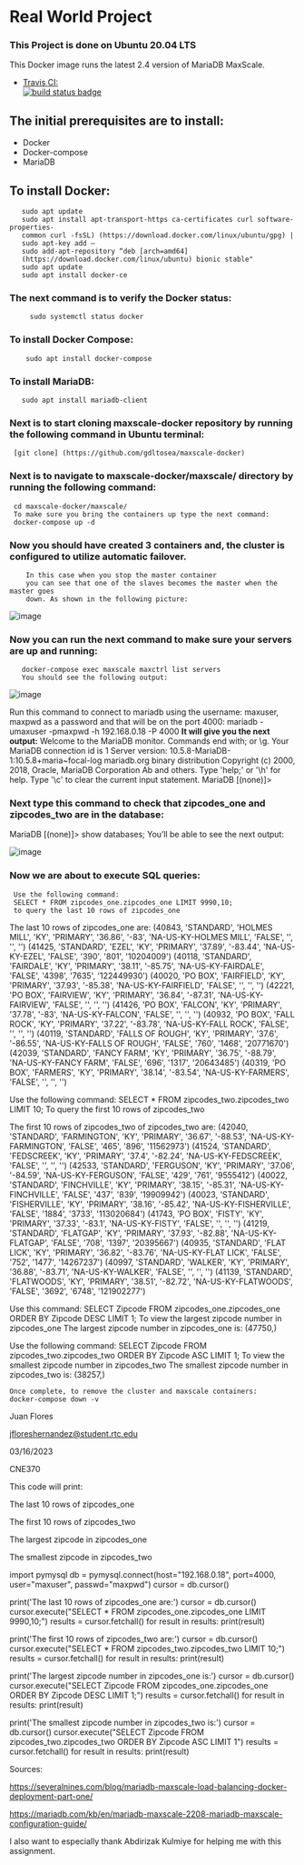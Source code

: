# **Real World Project**  
### This Project is done on Ubuntu 20.04 LTS

This Docker image runs the latest 2.4 version of MariaDB MaxScale.

-	[Travis CI:  
	![build status badge](https://img.shields.io/travis/mariadb-corporation/maxscale-docker/master.svg)](https://travis-ci.org/mariadb-corporation/maxscale-docker/branches)

## **The initial prerequisites are to install:**
   - Docker
   - Docker-compose
   - MariaDB

## **To install Docker:**
       sudo apt update
       sudo apt install apt-transport-https ca-certificates curl software-properties-                    
       common curl -fsSL) (https://download.docker.com/linux/ubuntu/gpg) |      
       sudo apt-key add – 
       sudo add-apt-repository “deb [arch=amd64]   
       (https://download.docker.com/linux/ubuntu) bionic stable"
       sudo apt update
       sudo apt install docker-ce 

### The next command is to verify the Docker status:
         sudo systemctl status docker
### **To install Docker Compose:**
        sudo apt install docker-compose
### **To install MariaDB:**
       sudo apt install mariadb-client
### Next is to start cloning maxscale-docker repository by running the following command in Ubuntu terminal:       
     [git clone] (https://github.com/gdltosea/maxscale-docker)
### Next is to navigate to maxscale-docker/maxscale/ directory by running the following command:  
     cd maxscale-docker/maxscale/
     To make sure you bring the containers up type the next command:
     docker-compose up -d 
### Now you should have created 3 containers and, the cluster is configured to utilize automatic failover.        
        In this case when you stop the master container 
        you can see that one of the slaves becomes the master when the master goes    
        down. As shown in the following picture:  

![image](https://user-images.githubusercontent.com/105324256/225800147-c860975f-97a1-485f-b0cb-4b21573354fb.png)



 

### Now you can run the next command to make sure your servers are up and running: 
       docker-compose exec maxscale maxctrl list servers
       You should see the following output:  

![image](https://user-images.githubusercontent.com/105324256/225800214-3f6b794b-6e98-4bb4-91fb-8533da54f024.png)


 

Run this command to connect to mariadb using the username: maxuser, maxpwd as a password and that will be on the port 4000:
mariadb -umaxuser -pmaxpwd -h 192.168.0.18 -P 4000
**It will give you the next output:**
Welcome to the MariaDB monitor.  Commands end with; or \g.
Your MariaDB connection id is 1
Server version: 10.5.8-MariaDB-1:10.5.8+maria~focal-log mariadb.org binary distribution
Copyright (c) 2000, 2018, Oracle, MariaDB Corporation Ab and others.
Type 'help;' or '\h' for help. Type '\c' to clear the current input statement.
MariaDB [(none)]>

### Next type this command to check that zipcodes_one and zipcodes_two are in the database:      
   MariaDB [(none)]> show databases;
   You’ll be able to see the next output:  

![image](https://user-images.githubusercontent.com/105324256/225800289-32476b6a-3ae7-4edc-9c4e-2cf19236f7be.png)


 

### Now we are about to execute SQL queries:
     Use the following command:
     SELECT * FROM zipcodes_one.zipcodes_one LIMIT 9990,10;
     to query the last 10 rows of zipcodes_one

The last 10 rows of zipcodes_one are:
(40843, 'STANDARD', 'HOLMES MILL', 'KY', 'PRIMARY', '36.86', '-83', 'NA-US-KY-HOLMES MILL', 'FALSE', '', '', '')
(41425, 'STANDARD', 'EZEL', 'KY', 'PRIMARY', '37.89', '-83.44', 'NA-US-KY-EZEL', 'FALSE', '390', '801', '10204009')
(40118, 'STANDARD', 'FAIRDALE', 'KY', 'PRIMARY', '38.11', '-85.75', 'NA-US-KY-FAIRDALE', 'FALSE', '4398', '7635', '122449930')
(40020, 'PO BOX', 'FAIRFIELD', 'KY', 'PRIMARY', '37.93', '-85.38', 'NA-US-KY-FAIRFIELD', 'FALSE', '', '', '')
(42221, 'PO BOX', 'FAIRVIEW', 'KY', 'PRIMARY', '36.84', '-87.31', 'NA-US-KY-FAIRVIEW', 'FALSE', '', '', '')
(41426, 'PO BOX', 'FALCON', 'KY', 'PRIMARY', '37.78', '-83', 'NA-US-KY-FALCON', 'FALSE', '', '', '')
(40932, 'PO BOX', 'FALL ROCK', 'KY', 'PRIMARY', '37.22', '-83.78', 'NA-US-KY-FALL ROCK', 'FALSE', '', '', '')
(40119, 'STANDARD', 'FALLS OF ROUGH', 'KY', 'PRIMARY', '37.6', '-86.55', 'NA-US-KY-FALLS OF ROUGH', 'FALSE', '760', '1468', '20771670')
(42039, 'STANDARD', 'FANCY FARM', 'KY', 'PRIMARY', '36.75', '-88.79', 'NA-US-KY-FANCY FARM', 'FALSE', '696', '1317', '20643485')
(40319, 'PO BOX', 'FARMERS', 'KY', 'PRIMARY', '38.14', '-83.54', 'NA-US-KY-FARMERS', 'FALSE', '', '', '')

Use the following command:
SELECT * FROM zipcodes_two.zipcodes_two LIMIT 10;
To query the first 10 rows of zipcodes_two

The first 10 rows of zipcodes_two of zipcodes_two are:
(42040, 'STANDARD', 'FARMINGTON', 'KY', 'PRIMARY', '36.67', '-88.53', 'NA-US-KY-FARMINGTON', 'FALSE', '465', '896', '11562973')
(41524, 'STANDARD', 'FEDSCREEK', 'KY', 'PRIMARY', '37.4', '-82.24', 'NA-US-KY-FEDSCREEK', 'FALSE', '', '', '')
(42533, 'STANDARD', 'FERGUSON', 'KY', 'PRIMARY', '37.06', '-84.59', 'NA-US-KY-FERGUSON', 'FALSE', '429', '761', '9555412')
(40022, 'STANDARD', 'FINCHVILLE', 'KY', 'PRIMARY', '38.15', '-85.31', 'NA-US-KY-FINCHVILLE', 'FALSE', '437', '839', '19909942')
(40023, 'STANDARD', 'FISHERVILLE', 'KY', 'PRIMARY', '38.16', '-85.42', 'NA-US-KY-FISHERVILLE', 'FALSE', '1884', '3733', '113020684')
(41743, 'PO BOX', 'FISTY', 'KY', 'PRIMARY', '37.33', '-83.1', 'NA-US-KY-FISTY', 'FALSE', '', '', '')
(41219, 'STANDARD', 'FLATGAP', 'KY', 'PRIMARY', '37.93', '-82.88', 'NA-US-KY-FLATGAP', 'FALSE', '708', '1397', '20395667')
(40935, 'STANDARD', 'FLAT LICK', 'KY', 'PRIMARY', '36.82', '-83.76', 'NA-US-KY-FLAT LICK', 'FALSE', '752', '1477', '14267237')
(40997, 'STANDARD', 'WALKER', 'KY', 'PRIMARY', '36.88', '-83.71', 'NA-US-KY-WALKER', 'FALSE', '', '', '')
(41139, 'STANDARD', 'FLATWOODS', 'KY', 'PRIMARY', '38.51', '-82.72', 'NA-US-KY-FLATWOODS', 'FALSE', '3692', '6748', '121902277')

Use this command:
SELECT Zipcode FROM zipcodes_one.zipcodes_one ORDER BY Zipcode DESC LIMIT 1;  To view the largest zipcode number in zipcodes_one
The largest zipcode number in zipcodes_one is:
(47750,)

Use the following command:
SELECT Zipcode FROM zipcodes_two.zipcodes_two ORDER BY Zipcode ASC LIMIT 1;  To view the smallest zipcode number in zipcodes_two
The smallest zipcode number in zipcodes_two is:
(38257,)

    Once complete, to remove the cluster and maxscale containers:
    docker-compose down -v


Juan Flores  

jfloreshernandez@student.rtc.edu  

03/16/2023  

CNE370  

This code will print:  

The last 10 rows of zipcodes_one  

The first 10 rows of zipcodes_two  

The largest zipcode in zipcodes_one  

The smallest zipcode in zipcodes_two

import pymysql
db = pymysql.connect(host="192.168.0.18", port=4000, user="maxuser", passwd="maxpwd")
cursor = db.cursor()  

print('The last 10 rows of zipcodes_one are:')
cursor = db.cursor()
cursor.execute("SELECT * FROM zipcodes_one.zipcodes_one LIMIT 9990,10;")
results = cursor.fetchall()
for result in results:
    print(result)  
    
print('The first 10 rows of zipcodes_two are:')
cursor = db.cursor()
cursor.execute("SELECT * FROM zipcodes_two.zipcodes_two LIMIT 10;")
results = cursor.fetchall()
for result in results:
    print(result)  
    
print('The largest zipcode number in zipcodes_one is:')
cursor = db.cursor()
cursor.execute("SELECT Zipcode FROM zipcodes_one.zipcodes_one ORDER BY Zipcode DESC LIMIT 1;")
results = cursor.fetchall()
for result in results:
    print(result)

print('The smallest zipcode number in zipcodes_two is:')
cursor = db.cursor()
cursor.execute("SELECT Zipcode FROM zipcodes_two.zipcodes_two ORDER BY Zipcode ASC LIMIT 1")
results = cursor.fetchall()
for result in results:
    print(result)


Sources:

https://severalnines.com/blog/mariadb-maxscale-load-balancing-docker-deployment-part-one/

https://mariadb.com/kb/en/mariadb-maxscale-2208-mariadb-maxscale-configuration-guide/

I also want to especially thank Abdirizak Kulmiye for helping me with this assignment.



